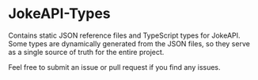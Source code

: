 # JokeAPI-Types
Contains static JSON reference files and TypeScript types for JokeAPI.  
Some types are dynamically generated from the JSON files, so they serve as a single source of truth for the entire project.  
  
Feel free to submit an issue or pull request if you find any issues.
